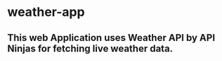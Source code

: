 # weather-app

## This web Application uses Weather API by API Ninjas for fetching live weather data.
